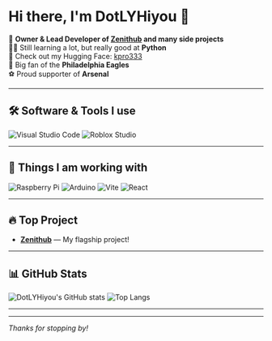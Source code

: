 # Hi there, I'm DotLYHiyou 👋

🚀 **Owner & Lead Developer of [Zenithub](https://github.com/DotLYHiyou/Zenithub) and many side projects**  
🧑‍💻 Still learning a lot, but really good at **Python**  
🤗 Check out my Hugging Face: [kpro333](https://huggingface.co/kpro333)  
🏈 Big fan of the **Philadelphia Eagles**  
⚽️ Proud supporter of **Arsenal**

---

## 🛠️ Software & Tools I use

![Visual Studio Code](https://img.shields.io/badge/Visual%20Studio%20Code-0078d7?style=for-the-badge&logo=data:image/png;base64,iVBORw0KGgoAAAANSUhEUgAAABgAAAAYCAYAAADgdz34AAAACXBIWXMAAAsSAAALEgHS[...])
![Roblox Studio](https://img.shields.io/badge/Roblox%20Studio-00A2FF?logo=robloxstudio&logoColor=fff&style=for-the-badge)

---

## 🧰 Things I am working with

![Raspberry Pi](https://img.shields.io/badge/-RaspberryPi-C51A4A?style=for-the-badge&logo=Raspberry-Pi)
![Arduino](https://img.shields.io/badge/-Arduino-C51A4A?style=for-the-badge&logo=Arduino)
![Vite](https://img.shields.io/badge/Vite-646CFF?style=for-the-badge&logo=vite&logoColor=white)
![React](https://img.shields.io/badge/React-0000?style=for-the-badge&logo=React&logoColor=blue)


---

## 🔥 Top Project

- [**Zenithub**](https://github.com/DotLYHiyou/Zenithub) — My flagship project!

---

## 📊 GitHub Stats

![DotLYHiyou's GitHub stats](https://github-readme-stats.vercel.app/api?username=DotLYHiyou&show_icons=true&theme=radical)
![Top Langs](https://github-readme-stats.vercel.app/api/top-langs/?username=DotLYHiyou&layout=compact&theme=radical)

---

---

_Thanks for stopping by!_
